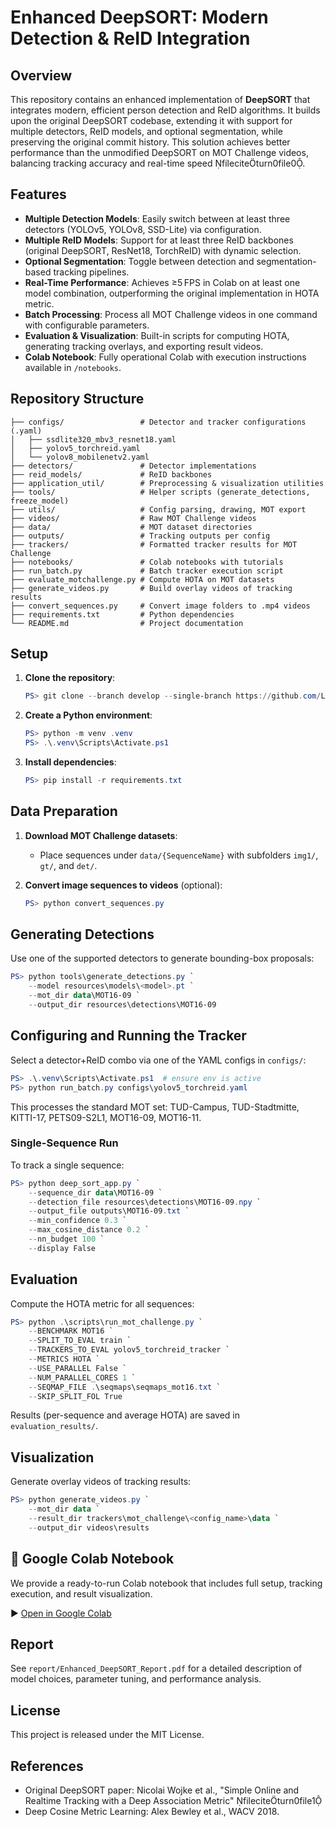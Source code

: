 # Enhanced DeepSORT: Modern Detection & ReID Integration

## Overview

This repository contains an enhanced implementation of **DeepSORT** that integrates modern, efficient person detection and ReID algorithms. It builds upon the original DeepSORT codebase, extending it with support for multiple detectors, ReID models, and optional segmentation, while preserving the original commit history. This solution achieves better performance than the unmodified DeepSORT on MOT Challenge videos, balancing tracking accuracy and real-time speed fileciteturn0file0.

## Features

* **Multiple Detection Models**: Easily switch between at least three detectors (YOLOv5, YOLOv8, SSD-Lite) via configuration.
* **Multiple ReID Models**: Support for at least three ReID backbones (original DeepSORT, ResNet18, TorchReID) with dynamic selection.
* **Optional Segmentation**: Toggle between detection and segmentation-based tracking pipelines.
* **Real-Time Performance**: Achieves ≥5 FPS in Colab on at least one model combination, outperforming the original implementation in HOTA metric.
* **Batch Processing**: Process all MOT Challenge videos in one command with configurable parameters.
* **Evaluation & Visualization**: Built-in scripts for computing HOTA, generating tracking overlays, and exporting result videos.
* **Colab Notebook**: Fully operational Colab with execution instructions available in `/notebooks`.

## Repository Structure

```text
├── configs/                 # Detector and tracker configurations (.yaml)
│   ├── ssdlite320_mbv3_resnet18.yaml
│   ├── yolov5_torchreid.yaml
│   └── yolov8_mobilenetv2.yaml
├── detectors/               # Detector implementations
├── reid_models/             # ReID backbones
├── application_util/        # Preprocessing & visualization utilities
├── tools/                   # Helper scripts (generate_detections, freeze_model)
├── utils/                   # Config parsing, drawing, MOT export
├── videos/                  # Raw MOT Challenge videos
├── data/                    # MOT dataset directories
├── outputs/                 # Tracking outputs per config
├── trackers/                # Formatted tracker results for MOT Challenge
├── notebooks/               # Colab notebooks with tutorials
├── run_batch.py             # Batch tracker execution script
├── evaluate_motchallenge.py # Compute HOTA on MOT datasets
├── generate_videos.py       # Build overlay videos of tracking results
├── convert_sequences.py     # Convert image folders to .mp4 videos
├── requirements.txt         # Python dependencies
└── README.md                # Project documentation
```

## Setup

1. **Clone the repository**:

   ```powershell
   PS> git clone --branch develop --single-branch https://github.com/LeinMS/deep_sort.git
   ```
2. **Create a Python environment**:

   ```powershell
   PS> python -m venv .venv
   PS> .\.venv\Scripts\Activate.ps1
   ```
3. **Install dependencies**:

   ```powershell
   PS> pip install -r requirements.txt
   ```

## Data Preparation

1. **Download MOT Challenge datasets**:

   * Place sequences under `data/{SequenceName}` with subfolders `img1/`, `gt/`, and `det/`.
2. **Convert image sequences to videos** (optional):

   ```powershell
   PS> python convert_sequences.py
   ```

## Generating Detections

Use one of the supported detectors to generate bounding-box proposals:

```powershell
PS> python tools\generate_detections.py `
    --model resources\models\<model>.pt `
    --mot_dir data\MOT16-09 `
    --output_dir resources\detections\MOT16-09
```

## Configuring and Running the Tracker

Select a detector+ReID combo via one of the YAML configs in `configs/`:

```powershell
PS> .\.venv\Scripts\Activate.ps1  # ensure env is active
PS> python run_batch.py configs\yolov5_torchreid.yaml
```

This processes the standard MOT set: TUD-Campus, TUD-Stadtmitte, KITTI-17, PETS09-S2L1, MOT16-09, MOT16-11.

### Single-Sequence Run

To track a single sequence:

```powershell
PS> python deep_sort_app.py `
    --sequence_dir data\MOT16-09 `
    --detection_file resources\detections\MOT16-09.npy `
    --output_file outputs\MOT16-09.txt `
    --min_confidence 0.3 `
    --max_cosine_distance 0.2 `
    --nn_budget 100 `
    --display False
```

## Evaluation

Compute the HOTA metric for all sequences:

```powershell
PS> python .\scripts\run_mot_challenge.py `
    --BENCHMARK MOT16 `
    --SPLIT_TO_EVAL train `
    --TRACKERS_TO_EVAL yolov5_torchreid_tracker `
    --METRICS HOTA `
    --USE_PARALLEL False `
    --NUM_PARALLEL_CORES 1 `
    --SEQMAP_FILE .\seqmaps\seqmaps_mot16.txt `
    --SKIP_SPLIT_FOL True
```

Results (per-sequence and average HOTA) are saved in `evaluation_results/`.

## Visualization

Generate overlay videos of tracking results:

```powershell
PS> python generate_videos.py `
    --mot_dir data `
    --result_dir trackers\mot_challenge\<config_name>\data `
    --output_dir videos\results
```

## 🚀 Google Colab Notebook

We provide a ready-to-run Colab notebook that includes full setup, tracking execution, and result visualization.

▶️ [Open in Google Colab](https://github.com/LeinMS/deep_sort/blob/develop/_new_deepsort.ipynb)


## Report

See `report/Enhanced_DeepSORT_Report.pdf` for a detailed description of model choices, parameter tuning, and performance analysis.

## License

This project is released under the MIT License.

## References

* Original DeepSORT paper: Nicolai Wojke et al., "Simple Online and Realtime Tracking with a Deep Association Metric" fileciteturn0file1
* Deep Cosine Metric Learning: Alex Bewley et al., WACV 2018.
